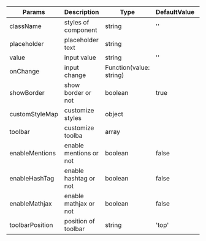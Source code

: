 | Params          | Description            | Type                    | DefaultValue | IsRequire | Remark            |
| --------------- | ---------------------- | ----------------------- | ------------ | --------- | ----------------- |
| className       | styles of component    | string                  | ''           |           |                   |
| placeholder     | placeholder text       | string                  |              |           |                   |
| value           | input value            | string                  | ''           | Yes       |                   |
| onChange        | input change           | Function(value: string) |              | Yes       |                   |
| showBorder      | show border or not     | boolean                 | true         |           |                   |
| customStyleMap  | customize styles       | object                  |              |           |                   |
| toolbar         | customize toolba       | array                   |              |           |                   |
| enableMentions  | enable mentions or not | boolean                 | false        |           |                   |
| enableHashTag   | enable hashtag or not  | boolean                 | false        |           |                   |
| enableMathjax   | enable mathjax or not  | boolean                 | false        |           |                   |
| toolbarPosition | position of toolbar    | string                  | 'top'        |           | 'top' or 'bottom' |